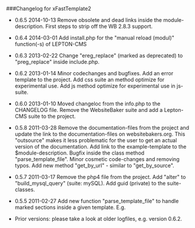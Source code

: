###Changelog for xFastTemplate2
- 0.6.5	2014-10-13
	Remove obsolete and dead links inside the module-description.
	First steps to strip off the WB 2.8.3 support.

- 0.6.4	2014-03-01
	Add install.php for the "manual reload (modul)" function(-s) of LEPTON-CMS

- 0.6.3	2013-02-22
	Change "ereg_replace" (marked as deprecated) to "preg_replace" inside include.php.

- 0.6.2	2013-01-14
	Minor codechanges and bugfixes.
	Add an error template to the project.
	Add css suite an method optimize for experimental use.
	Add js method optimize for experimental use in js-suite.

- 0.6.0	2013-01-10
	Moved changeloc from the info.php to the CHANGELOG file.
	Remove the WebsiteBaker suite and add a Lepton-CMS suite to the project.

- 0.5.8	2011-03-28
	Remove the documentation-files from the project and update the link to the
	documentation-files on websitebakers.org. This "outsource" makes it less
	problematic for the user to get an actual version of the documentation.
	Add link to the example-template to the $module-description.
	Bugfix inside the class method "parse_template_file".
	Minor cosmetic code-changes and removing typos.
	Add new method "get_by_url" - similar to "get_by_source".

- 0.5.7	2011-03-17
	Remove the php4 file from the project.
	Add "alter" to "build_mysql_query" (suite: mySQL).
	Add guid (private) to the suite-classes.

- 0.5.5	2011-02-27
	Add new function "parse_template_file" to handle marked sections inside
	a given template. E.g. <!-- BEGIN keyname:any --> <!-- END keyname:any -->
	
- Prior versions:
	please take a look at older logfiles, e.g. version 0.6.2.